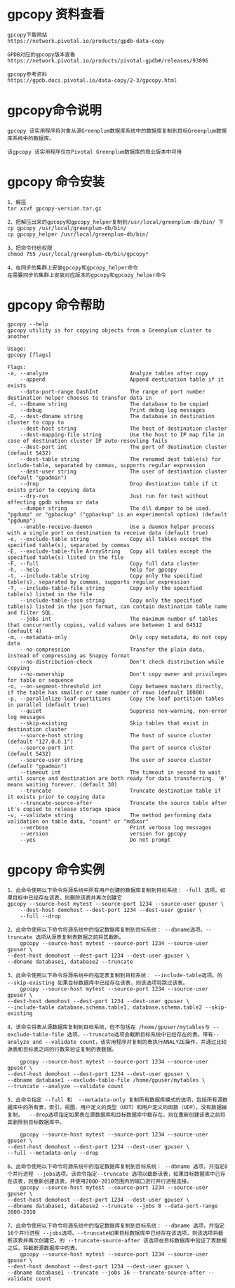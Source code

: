 # gpcopy 资料查看
	
	gpcopy下载网站
	https://network.pivotal.io/products/gpdb-data-copy
	
	GPDB对应的gpcopy版本查看
	https://network.pivotal.io/products/pivotal-gpdb#/releases/93896
	
	gpcopy参考资料
	https://gpdb.docs.pivotal.io/data-copy/2-3/gpcopy.html
	
	
# gpcopy命令说明
	gpcopy 该实用程序将对象从源Greenplum数据库系统中的数据库复制到目标Greenplum数据库系统中的数据库。
	
	该gpcopy 该实用程序仅在Pivotal Greenplum数据库的商业版本中可用

# gpcopy 命令安装
	1、解压
	tar xzvf gpcopy-version.tar.gz
	
	2、把解压出来的gpcopy和gpcopy_helper复制到/usr/local/greenplum-db/bin/ 下
	cp gpcopy /usr/local/greenplum-db/bin/
	cp gpcopy_helper /usr/local/greenplum-db/bin/
	
	3、把命令付给权限
	chmod 755 /usr/local/greenplum-db/bin/gpcopy*
	
	4、在同步的集群上安装gpcopy和gpcopy_helper命令
	在需要同步的集群上安装对应版本的gpcopy和gpcopy_helper命令
	
# gpcopy 命令帮助

	gpcopy --help
	gpcopy utility is for copying objects from a Greenplum cluster to another
	
	Usage:
	gpcopy [flags]
	
	Flags:
	-a, --analyze                          Analyze tables after copy
		--append                           Append destination table if it exists
		--data-port-range DashInt          The range of port number destination helper chooses to transfer data in
	-d, --dbname string                    The database to be copied
		--debug                            Print debug log messages
	-D, --dest-dbname string               The database in destination cluster to copy to
		--dest-host string                 The host of destination cluster
		--dest-mapping-file string         Use the host to IP map file in case of destination cluster IP auto-resovling fails
		--dest-port int                    The port of destination cluster (default 5432)
		--dest-table string                The renamed dest table(s) for include-table, separated by commas, supports regular expression
		--dest-user string                 The user of destination cluster (default "gpadmin")
		--drop                             Drop destination table if it exists prior to copying data
		--dry-run                          Just run for test without affecting gpdb schema or data
		--dumper string                    The dll dumper to be used. "pgdump" or "gpbackup" ("gpbackup" is an experimental option) (default "pgdump")
		--enable-receive-daemon            Use a daemon helper process with a single port on destination to receive data (default true)
	-e, --exclude-table string             Copy all tables except the specified table(s), separated by commas
	-E, --exclude-table-file ArrayString   Copy all tables except the specified table(s) listed in the file
	-F, --full                             Copy full data cluster
	-h, --help                             help for gpcopy
	-t, --include-table string             Copy only the specified table(s), separated by commas, supports regular expression
	-T, --include-table-file string        Copy only the specified table(s) listed in the file
		--include-table-json string        Copy only the specified table(s) listed in the json format, can contain destination table name and filter SQL.
		--jobs int                         The maximum number of tables that concurrently copies, valid values are between 1 and 64512 (default 4)
	-m, --metadata-only                    Only copy metadata, do not copy data
		--no-compression                   Transfer the plain data, instead of compressing as Snappy format
		--no-distribution-check            Don't check distribution while copying
		--no-ownership                     Don't copy owner and privileges for table or sequence
	-o, --on-segment-threshold int         Copy between masters directly, if the table has smaller or same number of rows (default 10000)
	-p, --parallelize-leaf-partitions      Copy the leaf partition tables in parallel (default true)
		--quiet                            Suppress non-warning, non-error log messages
		--skip-existing                    Skip tables that exist in destination cluster
		--source-host string               The host of source cluster (default "127.0.0.1")
		--source-port int                  The port of source cluster (default 5432)
		--source-user string               The user of source cluster (default "gpadmin")
		--timeout int                      The timeout in second to wait until source and destination are both ready for data transferring. '0' means waiting forever. (default 30)
		--truncate                         Truncate destination table if it exists prior to copying data
		--truncate-source-after            Truncate the source table after it's copied to release storage space
	-v, --validate string                  The method performing data validation on table data, "count" or "md5xor"
		--verbose                          Print verbose log messages
		--version                          version for gpcopy
		--yes                              Do not prompt
	
	
	
# gpcopy 命令实例
	1、此命令使用以下命令将源系统中所有用户创建的数据库复制到目标系统： -full 选项。如果目标中已经存在该表，则删除该表并再次创建它
	gpcopy --source-host mytest --source-port 1234 --source-user gpuser \ 
		--dest-host demohost --dest-port 1234 --dest-user gpuser \ 
		--full --drop
	
	2、此命令使用以下命令将源系统中的指定数据库复制到目标系统： --dbname选项。--truncate 选项从源表复制表数据之前将其截断。
		gpcopy --source-host mytest --source-port 1234 --source-user gpuser \
	--dest-host demohost --dest-port 1234 --dest-user gpuser \
	--dbname database1, database2 --truncate
		
	3、此命令使用以下命令将源系统中的指定表复制到目标系统： --include-table选项。的 --skip-existing 如果目标数据库中已经存在该表，则该选项将跳过该表。
		gpcopy --source-host mytest --source-port 1234 --source-user gpuser \
	--dest-host demohost --dest-port 1234 --dest-user gpuser \
	--include-table database.schema.table1, database.schema.table2 --skip-existing
		
	4、该命令将表从源数据库复制到目标系统，但不包括在 /home/gpuser/mytables与 --exclude-table-file 选项。--truncate选项会截断目标系统中已经存在的表。带有--analyze and --validate count，该实用程序对复制的表执行ANALYZE操作，并通过比较源表和目标表之间的行数来验证复制的表数据。
		
		gpcopy --source-host mytest --source-port 1234 --source-user gpuser \
	--dest-host demohost --dest-port 1234 --dest-user gpuser \
	--dbname database1 --exclude-table-file /home/gpuser/mytables \
	--truncate --analyze --validate count
	
	5、此命令指定 --full 和  --metadata-only 复制所有数据库模式的选项，包括所有源数据库中的所有表，索引，视图，用户定义的类型（UDT）和用户定义的函数（UDF）。没有数据被复制，  --drop选项指定如果表在源数据库和目标数据库中都存在，则在重新创建该表之前将其删除到目标数据库中。
		
		gpcopy --source-host mytest --source-port 1234 --source-user gpuser \
	--dest-host demohost --dest-port 1234 --dest-user gpuser \
	--full --metadata-only --drop
	
	6、此命令使用以下命令将源系统中的指定数据库复制到目标系统： --dbname 选项，并指定8个并行进程 --jobs选项。该命令指定--truncate 选项以截断该表，如果目标数据库中已存在该表，则重新创建该表，并使用2000-2010范围内的端口进行并行进程连接。
		gpcopy --source-host mytest --source-port 1234 --source-user gpuser \
	--dest-host demohost --dest-port 1234 --dest-user gpuser \
	--dbname database1, database2 --truncate --jobs 8 --data-port-range 2000-2010
		
	7、此命令使用以下命令将源系统中的指定数据库复制到目标系统： --dbname 选项，并指定16个并行进程 --jobs选项。--truncate如果目标数据库中已经存在该选项，则该选项将截断该表并再次创建它。的 --truncate-source-after 该选项在目标数据库中验证了表数据之后，将截断源数据库中的表。
		gpcopy --source-host mytest --source-port 1234 --source-user gpuser \
	--dest-host demohost --dest-port 1234 --dest-user gpuser \
	--dbname database1 --truncate --jobs 16 --truncate-source-after --validate count
	